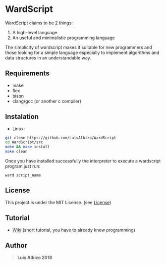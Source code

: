# WardScript

WardScript claims to be 2 things:

1. A high-level language
2. An useful and minimalistic programming language

The simplicity of wardscript makes it suitable for new programmers and those looking for a simple language
especially to implement algorithms and data structures in an understandable way.

## Requirements

* make
* flex
* bison
* clang/gcc (or another c compiler)

## Instalation

* Linux:

``` bash
git clone https://github.com/LuisAlbizo/WardScript
cd WardScript/src
make && make install
make clean
```

Once you have installed successfully the interpreter to execute a wardscript program just run:

```
ward script_name
```

## License

This project is under the MIT License. (see [License](./LICENSE))

## Tutorial

* [Wiki](https://github.com/LuisAlbizo/WardScript/wiki) (short tutorial, you have to already know programming)

## Author

> **Luis Albizo 2018**

